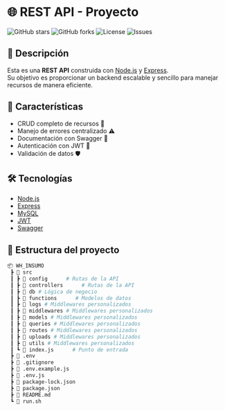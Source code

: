 # 🌐 REST API - Proyecto

![GitHub stars](https://img.shields.io/github/stars/arguellocarlos-98/wh_insumos?style=social)
![GitHub forks](https://img.shields.io/github/forks/arguellocarlos-98/wh_insumos?style=social)
![License](https://img.shields.io/github/license/arguellocarlos-98/wh_insumos)
![Issues](https://img.shields.io/github/issues/rguellocarlos-98/wh_insumos)

## 📌 Descripción
Esta es una **REST API** construida con [Node.js](https://nodejs.org/) y [Express](https://expressjs.com/).  
Su objetivo es proporcionar un backend escalable y sencillo para manejar recursos de manera eficiente.  

## 🚀 Características
- CRUD completo de recursos 📄
- Manejo de errores centralizado ⚠️
- Documentación con Swagger 📘
- Autenticación con JWT 🔑
- Validación de datos 🛡️

## 🛠️ Tecnologías
- [Node.js](https://nodejs.org/)
- [Express](https://expressjs.com/)
- [MySQL](https://mariadb.org/)
- [JWT](https://jwt.io/)
- [Swagger](https://swagger.io/)

## 📂 Estructura del proyecto
```bash
📦 WH_INSUMO
 ┣ 📂 src
 ┃ ┣ 📂 config      # Rutas de la API
 ┃ ┣ 📂 controllers      # Rutas de la API
 ┃ ┣ 📂 db # Lógica de negocio
 ┃ ┣ 📂 functions      # Modelos de datos
 ┃ ┣ 📂 logs # Middlewares personalizados
 ┃ ┣ 📂 middlewares # Middlewares personalizados
 ┃ ┣ 📂 models # Middlewares personalizados
 ┃ ┣ 📂 queries # Middlewares personalizados
 ┃ ┣ 📂 routes # Middlewares personalizados
 ┃ ┣ 📂 uploads # Middlewares personalizados
 ┃ ┣ 📂 utils # Middlewares personalizados
 ┃ ┗ 📜 index.js      # Punto de entrada
 ┣ 📜 .env
 ┣ 📜 .gitignore
 ┣ 📜 .env.example.js
 ┣ 📜 .env.js
 ┣ 📜 package-lock.json
 ┣ 📜 package.json
 ┣ 📜 README.md
 ┗ 📜 run.sh
